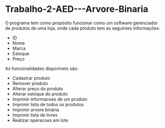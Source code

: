 # Trabalho-2-AED---Arvore-Binaria

O programa tem como propósito funcionar como um software gerenciador de produtos de uma loja, onde cada produto tem as seguintes informações:
- ID
- Nome
- Marca
- Estoque
- Preço

As funcionalidades disponíveis são:
- Cadastrar produto
- Remover produto
- Alterar preço do produto
- Alterar estoque do produto
- Imprimir informacoes de um produto
- Imprimir lista de todos os produtos
- Imprimir arvore binária
- Imprimir lista de livres
- Realizar operacoes em lote
